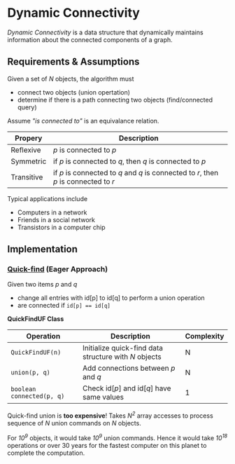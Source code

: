 # Dynamic Connectivity

*Dynamic Connectivity* is a data structure that dynamically maintains information about the connected components of a graph.

## Requirements & Assumptions
Given a set of *N* objects, the algorithm must

* connect two objects (union opertation)
* determine if there is a path connecting two objects (find/connected query)

Assume *"is connected to"* is an equivalance relation.

| Propery    | Description |
| ---------- | ----------- |
| Reflexive  | _p_ is connected to _p_ |
| Symmetric  | if _p_ is connected to _q_, then _q_ is connected to _p_ |
| Transitive | if _p_ is connected to _q_ and _q_ is connected to _r_, then _p_ is connected to _r_ |


Typical applications include

* Computers in a network
* Friends in a social network
* Transistors in a computer chip


## Implementation


### [Quick-find](../../src/dynamic_connectivity/quick_find.py) (Eager Approach)


Given two items _p_ and _q_
* change all entries with id[p] to id[q] to perform a union operation
* are connected if `id[p] == id[q]`


**QuickFindUF Class**

| Operation | Description | Complexity |
| ----------| ----------- | ---------- |
| `QuickFindUF(n)` | Initialize quick-find data structure with *N* objects | N |
| `union(p, q)` | Add connections between _p_ and _q_ | N |
| `boolean connected(p, q)` | Check id[_p_] and id[_q_] have same values | 1 |

Quick-find union is **too expensive**! Takes *N<sup>2</sup>* array accesses to process sequence of *N* union commands 
on *N* objects. 

For *10<sup>9</sup>* objects, it would take *10<sup>9</sup>* union commands. Hence it would take
*10<sup>18</sup>* operations or over 30 years for the fastest computer on this planet to complete the computation.

